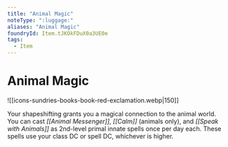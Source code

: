 ```yaml
---
title: "Animal Magic"
noteType: ":luggage:"
aliases: "Animal Magic"
foundryId: Item.tJKOkFDuX0a3UE0e
tags:
  - Item
---
```


# Animal Magic
![[icons-sundries-books-book-red-exclamation.webp|150]]

Your shapeshifting grants you a magical connection to the animal world. You can cast _[[Animal Messenger]]_, _[[Calm]]_ (animals only), and _[[Speak with Animals]]_ as 2nd-level primal innate spells once per day each. These spells use your class DC or spell DC, whichever is higher.
